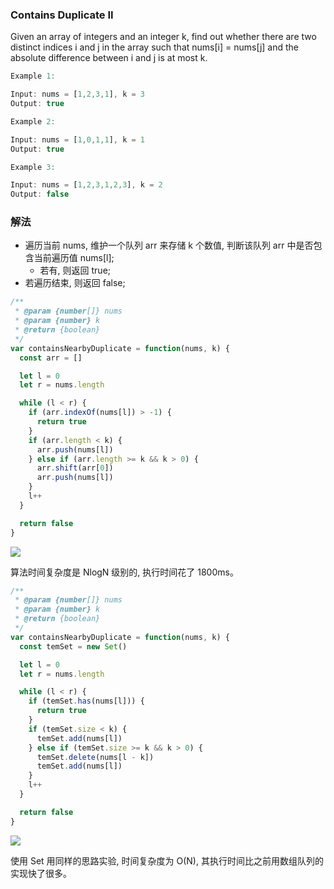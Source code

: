 ### Contains Duplicate II

Given an array of integers and an integer k, find out whether there are two distinct indices i and j in the array such that nums[i] = nums[j] and the absolute difference between i and j is at most k.

```js
Example 1:

Input: nums = [1,2,3,1], k = 3
Output: true
```

```js
Example 2:

Input: nums = [1,0,1,1], k = 1
Output: true
```

```js
Example 3:

Input: nums = [1,2,3,1,2,3], k = 2
Output: false
```

### 解法

* 遍历当前 nums, 维护一个队列 arr 来存储 k 个数值, 判断该队列 arr 中是否包含当前遍历值 nums[l];
  * 若有, 则返回 true;
* 若遍历结束, 则返回 false;

```js
/**
 * @param {number[]} nums
 * @param {number} k
 * @return {boolean}
 */
var containsNearbyDuplicate = function(nums, k) {
  const arr = []

  let l = 0
  let r = nums.length

  while (l < r) {
    if (arr.indexOf(nums[l]) > -1) {
      return true
    }
    if (arr.length < k) {
      arr.push(nums[l])
    } else if (arr.length >= k && k > 0) {
      arr.shift(arr[0])
      arr.push(nums[l])
    }
    l++
  }

  return false
}
```

![](http://with.muyunyun.cn/db151c5e5eef41a30b2e8cbca9fd417e.jpg-400)

算法时间复杂度是 NlogN 级别的, 执行时间花了 1800ms。

```js
/**
 * @param {number[]} nums
 * @param {number} k
 * @return {boolean}
 */
var containsNearbyDuplicate = function(nums, k) {
  const temSet = new Set()

  let l = 0
  let r = nums.length

  while (l < r) {
    if (temSet.has(nums[l])) {
      return true
    }
    if (temSet.size < k) {
      temSet.add(nums[l])
    } else if (temSet.size >= k && k > 0) {
      temSet.delete(nums[l - k])
      temSet.add(nums[l])
    }
    l++
  }

  return false
}
```

![](http://with.muyunyun.cn/c756eba46d7c18d4fe4acfbc011e3a78.jpg-400)

使用 Set 用同样的思路实验, 时间复杂度为 O(N), 其执行时间比之前用数组队列的实现快了很多。
